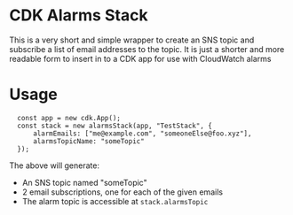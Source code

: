 # CDK Alarms Stack

This is a very short and simple wrapper to create an SNS topic and subscribe a list of email addresses to the topic. It is just a shorter and more readable form to insert in to a CDK app for use with CloudWatch alarms

# Usage

```
  const app = new cdk.App();
  const stack = new alarmsStack(app, "TestStack", {
      alarmEmails: ["me@example.com", "someoneElse@foo.xyz"],
      alarmsTopicName: "someTopic"
  });
```

The above will generate:

- An SNS topic named "someTopic"
- 2 email subscriptions, one for each of the given emails
- The alarm topic is accessible at `stack.alarmsTopic`
